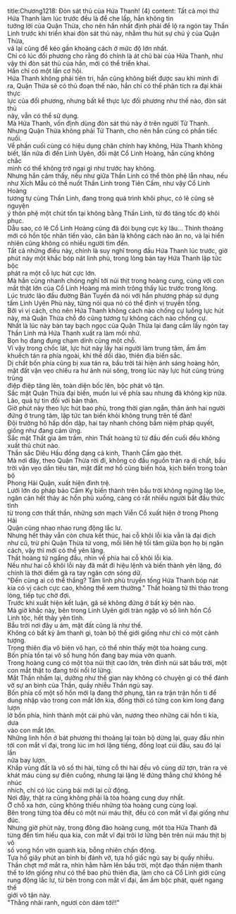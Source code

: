 title:Chương1218: Đòn sát thủ của Hứa Thanh! (4)
content:
Tất cả mọi thứ Hứa Thanh làm lúc trước đều là để che lấp, hắn không tin<br>tưởng lời của Quận Thừa, cho nên hắn nhất định phải để lộ ra ngón tay Thần<br>Linh trước khi triển khai đòn sát thủ này, nhằm thu hút sự chú ý của Quận Thừa,<br>vả lại cũng để kéo gần khoảng cách ở mức độ lớn nhất.<br>Chỉ có lúc đối phương cho rằng đó chính là át chủ bài của Hứa Thanh, như<br>vậy thì đòn sát thủ của hắn, mới có thể triển khai.<br>Hắn chỉ có một lần cơ hội.<br>Hứa Thanh không phải tiên tri, hắn cũng không biết được sau khi mình đi<br>ra, Quận Thừa sẽ có thủ đoạn thế nào, hắn chỉ có thể phân tích ra đại khái thực<br>lực của đối phương, nhưng bất kể thực lực đối phương như thế nào, đòn sát thủ<br>này, vẫn có thể sử dụng.<br>Mà Hứa Thanh, vốn định dùng đòn sát thủ này ở trên người Tử Thanh.<br>Nhưng Quận Thừa không phải Tử Thanh, cho nên hắn cũng có phần tiếc<br>nuối.<br>Về phần cuối cùng có hiệu dụng chân chính hay không, Hứa Thanh không<br>biết, lần nữa đi đến Linh Uyên, đối mặt Cổ Linh Hoàng, hắn cũng không chắc<br>mình có thể không trở ngại gì như trước hay không.<br>Nhưng hắn cảm thấy, nếu như giữa Thần Linh có thể thôn phệ lẫn nhau, nếu<br>như Xích Mẫu có thể nuốt Thần Linh trong Tiên Cấm, như vậy Cổ Linh Hoàng<br>tương tự cùng Thần Linh, đang trong quá trình khôi phục, có lẽ cũng sẽ nguyện<br>ý thôn phệ một chút tồn tại không bằng Thần Linh, từ đó tăng tốc độ khôi phục.<br>Dẫu sao, có lẽ Cổ Linh Hoàng cũng đã đói bụng cực kỳ lâu... Thỉnh thoảng<br>mới có hồn tộc nhân tiến vào, căn bản là không cách nào ăn no, vả lại hiển<br>nhiên cũng không có nhiều người tìm đến.<br>Tất cả những điều này, chính là suy nghĩ trong đầu Hứa Thanh lúc trước, giờ<br>phút này một khắc bóp nát linh phù, trong lòng bàn tay Hứa Thanh lập tức bộc<br>phát ra một cỗ lực hút cực lớn.<br>Mà hắn cũng nhanh chóng nghĩ tới núi thịt trong hoàng cung, cùng với con<br>mắt thật lớn của Cổ Linh Hoàng mà mình trông thấy lúc trước trong lòng.<br>Lúc trước lão đầu đường Bản Tuyền đã nói với hắn phương pháp sử dụng<br>tấm Linh Uyên Phù này, từng nói qua nó có thể định vị truyền tống.<br>Bởi vì vị cách, cho nên Hứa Thanh không cách nào chống cự luồng lực hút<br>này, mà Quận Thừa chỗ đó cũng tương tự không cách nào chống cự.<br>Nhất là lúc này bàn tay bạch ngọc của Quận Thừa lại đang cầm lấy ngón tay<br>Thần Linh mà Hứa Thanh xuất ra làm mồi nhử.<br>Bọn họ đang đụng chạm dính cùng một chỗ.<br>Vì vậy trong chốc lát, lực hút này lấy hai người làm trung tâm, ầm ầm<br>khuếch tán ra phía ngoài, khí thế dồi dào, thiên địa biến sắc.<br>Dị chất bốn phía cũng bị xua tán ra, bầu trời tái hiện ánh sáng hoàng hôn,<br>mặt đất vặn vẹo chiếu ra hư ảnh núi sông, trong lúc này lực hút cũng trùng trùng<br>điệp điệp tăng lên, toàn diện bốc lên, bộc phát vô tận.<br>Sắc mặt Quận Thừa đại biến, muốn lui về phía sau nhưng đã không kịp nữa.<br>Lão, quá tự tin đối với bản thân.<br>Giờ phút này theo lực hút bao phủ, trong thời gian ngắn, thân ảnh hai người<br>đứng ở trung tâm, lập tức tan biến khỏi không trung trên tế đàn!<br>Đội trưởng hô hấp dồn dập, hai tay nhanh chóng bấm niệm pháp quyết,<br>giống như đang cảm ứng.<br>Sắc mặt Thất gia âm trầm, nhìn Thất hoàng tử từ đầu đến cuối đều không<br>xuất thủ chút nào.<br>Thần sắc Diêu Hầu đồng dạng cả kinh, Thanh Cầm gào thét.<br>Mà nơi đây, theo Quận Thừa rời đi, không có đầu nguồn tràn ra dị chất, bầu<br>trời vặn vẹo dần tiêu tán, mặt đất mơ hồ cũng biến hóa, kịch biến trong toàn bộ<br>Phong Hải Quận, xuất hiện đình trệ.<br>Lưới lớn do pháp bảo Cấm Kỵ biến thành trên bầu trời không ngừng lập lòe,<br>ngăn cản hết thảy ác hồn phủ xuống, càng có rất nhiều người bắt đầu thức tỉnh<br>từ trong cơn thất thần, những sơn mạch Viễn Cổ xuất hiện ở trong Phong Hải<br>Quận cũng nhao nhao rung động lắc lư.<br>Nhưng hết thảy vẫn còn chưa kết thúc, hai cỗ khôi lỗi kia vẫn là đại địch<br>như cũ, trừ phi Quận Thừa tử vong, mối liên hệ tối tăm giữa bọn họ bị ngăn<br>cách, vậy thì mới có thể yên lặng.<br>Thất hoàng tử ngẩng đầu, nhìn về phía hai cỗ khôi lỗi kia.<br>Nếu như hai cỗ khôi lỗi này đã mất đi hiệu lệnh và biến thành yên lặng, đó<br>chính là thời điểm gã ra tay ngăn cơn sóng dữ.<br>"Đến cùng ai có thể thắng? Tấm linh phù truyền tống Hứa Thanh bóp nát<br>kia có vị cách cực cao, không thể xem thường." Thất hoàng tử thì thào trong<br>lòng, tiếp tục chờ đợi.<br>Trước khi xuất hiện kết luận, gã sẽ không đứng ở bất kỳ bên nào.<br>Mà giờ khắc này, bên trong Linh Uyên giới tràn ngập vô số linh hồn Cổ<br>Linh tộc, hết thảy yên tĩnh.<br>Bầu trời nơi đây u ám, mặt đất cũng là như thế.<br>Không có bất kỳ âm thanh gì, toàn bộ thế giới giống như chỉ có một cảnh<br>tượng.<br>Trong thiên địa vô biên vô hạn, có thể nhìn thấy một tòa hoàng cung.<br>Bốn phía tồn tại vô số hung hồn đang bay múa vờn quanh.<br>Trong hoàng cung có một tòa núi thịt cao lớn, trên đỉnh núi sát bầu trời, một<br>con mắt thật to đang trôi nổi lơ lửng.<br>Mắt Thần nhắm lại, dường như thế gian này không có chuyện gì có thể đánh<br>vỡ sự an bình của Thần, quấy nhiễu Thần ngủ say.<br>Bốn phía cố một số hồn mới lạ đang thờ phụng, tản ra trận trận hồn ti để<br>dung nhập vào trong con mắt lớn kia, đồng thời có từng con kim long đang lượn<br>lờ bốn phía, hình thành một cái phù văn, nương theo những cái hồn ti kia, dưa<br>vào con mắt lớn.<br>Những linh hồn ở bát phương thi thoảng lại toàn bộ dừng lại, quay đầu nhìn<br>tới con mắt vĩ đại, trong lúc im hơi lặng tiếng, đồng loạt cúi đầu, sau đó lại lần<br>nữa bay lượn.<br>Khắp vùng đất là vô số thi hài, từng cỗ thi hài đều vô cùng dữ tợn, tràn ra vẻ<br>khát máu cùng sự điên cuồng, nhưng lại lặng lẽ đứng thẳng chứ không hề nhúc<br>nhích, chỉ có lúc cùng bái mới lại cử động.<br>Nơi đây, thật ra cũng không phải là tòa hoàng cung duy nhất.<br>Ở chỗ xa hơn, cũng không thiếu những tòa hoàng cung cùng loại.<br>Bên trong từng tòa đều có một núi máu thịt, đều có con mắt vĩ đại giống như<br>đúc.<br>Nhưng giờ phút này, trong đông đảo hoàng cung, một tòa Hứa Thanh đã<br>từng đến tìm hiểu qua kia, con mắt vĩ đại trôi lơ lửng bên trên núi máu thịt bị vô<br>số vong hồn vờn quanh kia, bỗng nhiên chấn động.<br>Tựa hồ giây phút an bình bị đánh vỡ, tựa hồ giấc ngủ say bị quấy nhiễu.<br>Thần chợt mở mắt ra, nhìn hằm hằm lên bầu trời, một đạo thần niệm thanh<br>thế to lớn giống như có thể bao phủ thiên địa, làm cho cả Cổ Linh giới cũng<br>rung động lắc lư, từ bên trong con mắt vĩ đại, ầm ầm bộc phát, quét ngang thế<br>giới vô tận này.<br>"Thằng nhãi ranh, ngươi còn dám tới!!"
